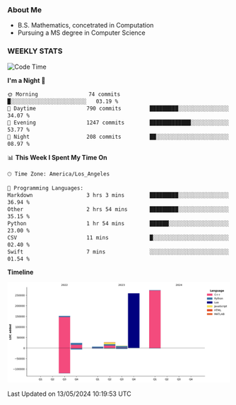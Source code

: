 ### About Me

- B.S. Mathematics, concetrated in Computation
- Pursuing a MS degree in Computer Science


### WEEKLY STATS
<!--START_SECTION:waka-->
![Code Time](http://img.shields.io/badge/Code%20Time-67%20hrs%2015%20mins-blue)

**I'm a Night 🦉** 

```text
🌞 Morning                74 commits          █░░░░░░░░░░░░░░░░░░░░░░░░   03.19 % 
🌆 Daytime                790 commits         █████████░░░░░░░░░░░░░░░░   34.07 % 
🌃 Evening                1247 commits        █████████████░░░░░░░░░░░░   53.77 % 
🌙 Night                  208 commits         ██░░░░░░░░░░░░░░░░░░░░░░░   08.97 % 
```


📊 **This Week I Spent My Time On** 

```text
🕑︎ Time Zone: America/Los_Angeles

💬 Programming Languages: 
Markdown                 3 hrs 3 mins        █████████░░░░░░░░░░░░░░░░   36.94 % 
Other                    2 hrs 54 mins       █████████░░░░░░░░░░░░░░░░   35.15 % 
Python                   1 hr 54 mins        ██████░░░░░░░░░░░░░░░░░░░   23.00 % 
CSV                      11 mins             █░░░░░░░░░░░░░░░░░░░░░░░░   02.40 % 
Swift                    7 mins              ░░░░░░░░░░░░░░░░░░░░░░░░░   01.54 % 
```

**Timeline**

![Lines of Code chart](https://raw.githubusercontent.com/nickocruzm/nickocruzm/main/assets/bar_graph.png)


 Last Updated on 13/05/2024 10:19:53 UTC
<!--END_SECTION:waka-->
